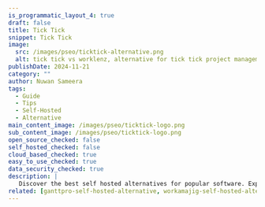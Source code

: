 ```yaml
---
is_programmatic_layout_4: true
draft: false
title: Tick Tick
snippet: Tick Tick
image:
  src: /images/pseo/ticktick-alternative.png
  alt: tick tick vs worklenz, alternative for tick tick project managemet tool, task management, resource management, productivity, self-hosted
publishDate: 2024-11-21
category: ""
author: Nuwan Sameera
tags:
  - Guide
  - Tips
  - Self-Hosted
  - Alternative
main_content_image: /images/pseo/ticktick-logo.png
sub_content_image: /images/pseo/ticktick-logo.png
open_source_checked: false
self_hosted_checked: false
cloud_based_checked: true
easy_to_use_checked: true
data_security_checked: true
description: |
   Discover the best self hosted alternatives for popular software. Explore our comprehensive guides and find the perfect solution for your needs today.
related: [ganttpro-self-hosted-alternative, workamajig-self-hosted-alternative, bonsai-self-hosted-alternative, trello-self-hosted-alternative]
---
```

